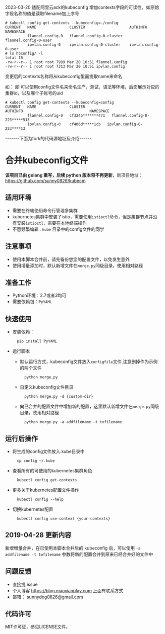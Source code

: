 2023-03-20 适配阿里云ack的kubeconfig
增加contexts字段的可读性，如原始字段名称的值是读取filename加上序号
```
# kubectl config get-contexts --kubeconfig=./config 
CURRENT   NAME               CLUSTER                    AUTHINFO                NAMESPACE
          flannel.config-0   flannel.config-0-cluster   flannel.config-0-user   
          ipvlan.config-0    ipvlan.config-0-cluster    ipvlan.config-0-user   
# ls hbconfig/ -l
total 16
-rw-r--r-- 1 root root 7999 Mar 20 10:51 flannel.config
-rw-r--r-- 1 root root 7313 Mar 20 10:51 ipvlan.config
```

变更后的contexts名称将从kubeconfig里面提取name来命名

如： 即 可以使用config文件名来命名生产，测试，语法等环境，后面展示对应的集群id，以及哪个子账号的uid
```
# kubectl config get-contexts --kubeconfig=config 
CURRENT   NAME               CLUSTER                             AUTHINFO                              NAMESPACE
          flannel.config-0   cf3245*******471   flannel.config-0-223*****513   
          ipvlan.config-0    cf406d*****1cb   ipvlan.config-0-223****13
```
-------下面为fork的代码源地址及介绍------
# 合并kubeconfig文件

__该项目已由 golang 重写，后续 python 版本将不再更新__，新项目地址：https://github.com/sunny0826/kubecm

## 适用环境

* 需要在终端使用命令行管理多集群
* kubernetes集群中安装了istio，需要使用```istioctl```命令，但是集群节点并没有安装```istioctl```，需要在本地终端操作
* 不愿频繁编辑 ```.kube``` 目录中的config文件的同学

## 注意事项
* 使用本脚本合并前，请先备份您您的配置文件，以免发生意外
* 使用增量添加时，默认新增文件在```merge.py```同级目录，使用相对路径

## 准备工作

* Python环境：2.7或者3均可
* 需要依赖包：```PyYAML```

## 快速使用

* 安装依赖：

        pip install PyYAML
        
* 运行脚本

    * 默认运行方式，kubeconfig文件放入```configfile```文件,注意删掉作为示例的两个文件
    
            python merge.py
            
    * 自定义kubeconfig文件目录
    
            python merge.py -d {custom-dir}
            
    * 向已合并的配置文件中增加新的配置，这里默认新增文件在```merge.py```同级目录，使用相对路径
    
            python merge.py -a addfilename -t tofilename
            
## 运行后操作

* 将生成的config文件放入.kube目录中

        cp config ~/.kube

* 查看所有的可使用的kubernetes集群角色

        kubectl config get-contexts

* 更多关于kubernetes配置文件操作

        kubectl config --help

* 切换kubernetes配置

        kubectl config use-context {your-contexts}
  
## 2019-04-28 更新内容
新增增量合并，在已使用本脚本合并后的 kubeconfig 后，可以使用 ```-a addfilename -t tofilename``` 参数将新的配置合并到原来已经合并好的文件中

        
## 问题反馈

* 直接提 issue
* 个人博客 https://blog.maoxianplay.com 上面有联系方式
* 邮箱： sunnydog0826@gmail.com

## 代码许可

MIT许可证，参见LICENSE文件。
